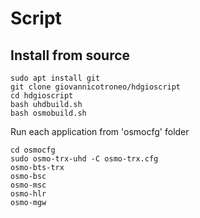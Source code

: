 # Script


## Install from source
```
sudo apt install git
git clone giovannicotroneo/hdgioscript
cd hdgioscript
bash uhdbuild.sh
bash osmobuild.sh
```

Run each application from 'osmocfg' folder
```
cd osmocfg
sudo osmo-trx-uhd -C osmo-trx.cfg
osmo-bts-trx
osmo-bsc
osmo-msc
osmo-hlr
osmo-mgw
```



